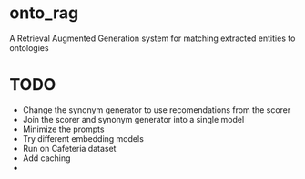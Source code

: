 # onto_rag
A Retrieval Augmented Generation system for matching extracted entities to ontologies

# TODO 
- Change the synonym generator to use recomendations from the scorer
- Join the scorer and synonym generator into a single model
- Minimize the prompts 
- Try different embedding models
- Run on Cafeteria dataset
- Add caching
- 